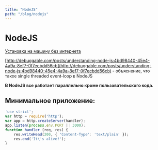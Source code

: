 ```yaml
---
title: "NodeJS"
path: "/blog/nodejs"
---
```

# NodeJS

[Установка на машину без интернета](https://www.digitalocean.com/community/tutorials/how-to-install-node-js-on-a-centos-7-server)

[http://debuggable.com/posts/understanding-node-js:4bd98440-45e4-4a9a-8ef7-0f7ecbdd56cb](http://debuggable.com/posts/understanding-node-js:4bd98440-45e4-4a9a-8ef7-0f7ecbdd56cb) \- объяснение, что такое single threaded event-loop в NodeJS

**В NodeJS все работает параллельно кроме пользовательского кода.**

## Минимальное приложение:

```js
'use strict';
var http = require('http');
var app = http.createServer(handler);
app.listen(process.env.PORT || 3000);
function handler (req, res) {
	res.writeHead(200, { 'Content-Type': 'text/plain' });
	res.end('It\'s alive!');
}
```